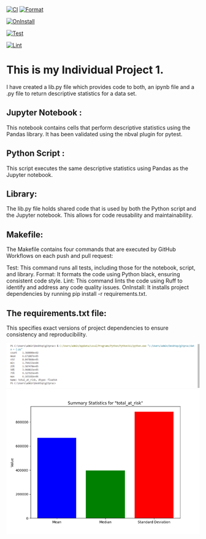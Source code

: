[![CI](https://github.com/Antara999333/Individual-project/actions/workflows/cicd.yml/badge.svg)](https://github.com/Antara999333/Individual-project/actions/workflows/cicd.yml)
[![Format](https://github.com/Antara999333/Individual-project/actions/workflows/format.yml/badge.svg)](https://github.com/Antara999333/Individual-project/actions/workflows/format.yml)

[![OnInstall](https://github.com/Antara999333/Individual-project/actions/workflows/install.yml/badge.svg)](https://github.com/Antara999333/Individual-project/actions/workflows/install.yml)


[![Test](https://github.com/Antara999333/Individual-project/actions/workflows/test.yml/badge.svg)](https://github.com/Antara999333/Individual-project/actions/workflows/test.yml)

[![Lint](https://github.com/Antara999333/Individual-project/actions/workflows/lint.yml/badge.svg)](https://github.com/Antara999333/Individual-project/actions/workflows/lint.yml)





# This is my Individual Project 1. 
I have created a lib.py file which provides code to both, an ipynb file and a .py file to return descriptive statistics for a data set. 

## Jupyter Notebook :

This notebook contains cells that perform descriptive statistics using the Pandas library. It has been validated using the nbval plugin for pytest.

## Python Script :

This script executes the same descriptive statistics using Pandas as the Jupyter notebook.

## Library:

The lib.py file holds shared code that is used by both the Python script and the Jupyter notebook. This allows for code reusability and maintainability.

## Makefile:

The Makefile contains four commands that are executed by GitHub Workflows on each push and pull request:

Test: This command runs all tests, including those for the notebook, script, and library.
Format: It formats the code using Python black, ensuring consistent code style.
Lint: This command lints the code using Ruff to identify and address any code quality issues.
OnInstall: It installs project dependencies by running pip install -r requirements.txt.




## The requirements.txt file:
 This specifies exact versions of project dependencies to ensure consistency and reproducibility.


![Image Alt Text](https://github.com/Antara999333/IDS-706_Proj2/blob/main/desc_stats.png?raw=true)
![Image Alt Text](https://github.com/Antara999333/IDS-706_Proj2/blob/main/MIni%20proj%202%20image.png?raw=true)





